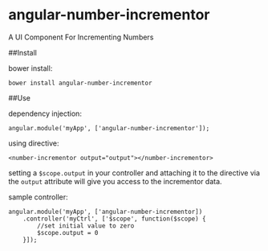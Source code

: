 # angular-number-incrementor
A UI Component For Incrementing Numbers

##Install

bower install:

    bower install angular-number-incrementor

##Use

dependency injection:

    angular.module('myApp', ['angular-number-incrementor']);

using directive:

    <number-incrementor output="output"></number-incrementor>

setting a `$scope.output` in your controller and attaching it to the directive via the `output` attribute will give you access to the incrementor data.

sample controller:

    angular.module('myApp', ['angular-number-incrementor])
        .controller('myCtrl', ['$scope', function($scope) {
            //set initial value to zero
            $scope.output = 0
        }]);
